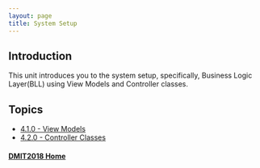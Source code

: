```yaml
---
layout: page
title: System Setup
---
```

## Introduction
This unit introduces you to the system setup, specifically, Business Logic Layer(BLL) using View Models and Controller classes.

## Topics
* [4.1.0 - View Models](4_1_0.md)
* [4.2.0 - Controller Classes](4_2_0.md)

#### [DMIT2018 Home](../)